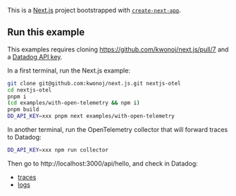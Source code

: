 This is a [Next.js](https://nextjs.org/) project bootstrapped with [`create-next-app`](https://github.com/vercel/next.js/tree/canary/packages/create-next-app).

## Run this example

This examples requires cloning https://github.com/kwonoj/next.js/pull/7 and a [Datadog API key](https://app.datadoghq.com/organization-settings/api-keys).

In a first terminal, run the Next.js example:

```sh
git clone git@github.com:kwonoj/next.js.git nextjs-otel
cd nextjs-otel
pnpm i
(cd examples/with-open-telemetry && npm i)
pnpm build
DD_API_KEY=xxx pnpm next examples/with-open-telemetry
```

In another terminal, run the OpenTelemetry collector that will forward traces to Datadog:

```sh
DD_API_KEY=xxx npm run collector
```

Then go to http://localhost:3000/api/hello, and check in Datadog:

- [traces](https://app.datadoghq.com/apm/traces?query=%40_top_level%3A1%20service%3Adatadog-otel-poc)
- [logs](https://app.datadoghq.com/logs?query=service%3Adatadog-otel-poc)
